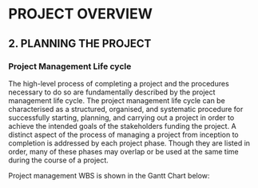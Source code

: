 # PROJECT OVERVIEW
## 2. PLANNING THE PROJECT

### Project Management Life cycle
The high-level process of completing a project and the procedures necessary to do so are fundamentally described by the project management life cycle. The project management life cycle can be characterised as a structured, organised, and systematic procedure for successfully starting, planning, and carrying out a project in order to achieve the intended goals of the stakeholders funding the project. A distinct aspect of the process of managing a project from inception to completion is addressed by each project phase. Though they are listed in order, many of these phases may overlap or be used at the same time during the course of a project.

Project management WBS is shown in the Gantt Chart below:
